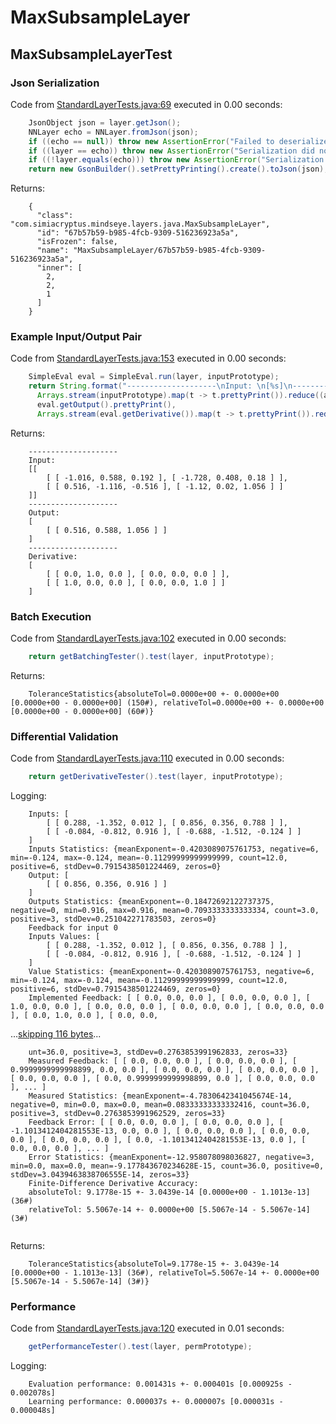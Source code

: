# MaxSubsampleLayer
## MaxSubsampleLayerTest
### Json Serialization
Code from [StandardLayerTests.java:69](../../../../../../../src/main/java/com/simiacryptus/mindseye/test/StandardLayerTests.java#L69) executed in 0.00 seconds: 
```java
    JsonObject json = layer.getJson();
    NNLayer echo = NNLayer.fromJson(json);
    if ((echo == null)) throw new AssertionError("Failed to deserialize");
    if ((layer == echo)) throw new AssertionError("Serialization did not copy");
    if ((!layer.equals(echo))) throw new AssertionError("Serialization not equal");
    return new GsonBuilder().setPrettyPrinting().create().toJson(json);
```

Returns: 

```
    {
      "class": "com.simiacryptus.mindseye.layers.java.MaxSubsampleLayer",
      "id": "67b57b59-b985-4fcb-9309-516236923a5a",
      "isFrozen": false,
      "name": "MaxSubsampleLayer/67b57b59-b985-4fcb-9309-516236923a5a",
      "inner": [
        2,
        2,
        1
      ]
    }
```



### Example Input/Output Pair
Code from [StandardLayerTests.java:153](../../../../../../../src/main/java/com/simiacryptus/mindseye/test/StandardLayerTests.java#L153) executed in 0.00 seconds: 
```java
    SimpleEval eval = SimpleEval.run(layer, inputPrototype);
    return String.format("--------------------\nInput: \n[%s]\n--------------------\nOutput: \n%s\n--------------------\nDerivative: \n%s",
      Arrays.stream(inputPrototype).map(t -> t.prettyPrint()).reduce((a, b) -> a + ",\n" + b).get(),
      eval.getOutput().prettyPrint(),
      Arrays.stream(eval.getDerivative()).map(t -> t.prettyPrint()).reduce((a, b) -> a + ",\n" + b).get());
```

Returns: 

```
    --------------------
    Input: 
    [[
    	[ [ -1.016, 0.588, 0.192 ], [ -1.728, 0.408, 0.18 ] ],
    	[ [ 0.516, -1.116, -0.516 ], [ -1.12, 0.02, 1.056 ] ]
    ]]
    --------------------
    Output: 
    [
    	[ [ 0.516, 0.588, 1.056 ] ]
    ]
    --------------------
    Derivative: 
    [
    	[ [ 0.0, 1.0, 0.0 ], [ 0.0, 0.0, 0.0 ] ],
    	[ [ 1.0, 0.0, 0.0 ], [ 0.0, 0.0, 1.0 ] ]
    ]
```



### Batch Execution
Code from [StandardLayerTests.java:102](../../../../../../../src/main/java/com/simiacryptus/mindseye/test/StandardLayerTests.java#L102) executed in 0.00 seconds: 
```java
    return getBatchingTester().test(layer, inputPrototype);
```

Returns: 

```
    ToleranceStatistics{absoluteTol=0.0000e+00 +- 0.0000e+00 [0.0000e+00 - 0.0000e+00] (150#), relativeTol=0.0000e+00 +- 0.0000e+00 [0.0000e+00 - 0.0000e+00] (60#)}
```



### Differential Validation
Code from [StandardLayerTests.java:110](../../../../../../../src/main/java/com/simiacryptus/mindseye/test/StandardLayerTests.java#L110) executed in 0.00 seconds: 
```java
    return getDerivativeTester().test(layer, inputPrototype);
```
Logging: 
```
    Inputs: [
    	[ [ 0.288, -1.352, 0.012 ], [ 0.856, 0.356, 0.788 ] ],
    	[ [ -0.084, -0.812, 0.916 ], [ -0.688, -1.512, -0.124 ] ]
    ]
    Inputs Statistics: {meanExponent=-0.4203089075761753, negative=6, min=-0.124, max=-0.124, mean=-0.11299999999999999, count=12.0, positive=6, stdDev=0.7915438501224469, zeros=0}
    Output: [
    	[ [ 0.856, 0.356, 0.916 ] ]
    ]
    Outputs Statistics: {meanExponent=-0.18472692122737375, negative=0, min=0.916, max=0.916, mean=0.7093333333333334, count=3.0, positive=3, stdDev=0.251042271783503, zeros=0}
    Feedback for input 0
    Inputs Values: [
    	[ [ 0.288, -1.352, 0.012 ], [ 0.856, 0.356, 0.788 ] ],
    	[ [ -0.084, -0.812, 0.916 ], [ -0.688, -1.512, -0.124 ] ]
    ]
    Value Statistics: {meanExponent=-0.4203089075761753, negative=6, min=-0.124, max=-0.124, mean=-0.11299999999999999, count=12.0, positive=6, stdDev=0.7915438501224469, zeros=0}
    Implemented Feedback: [ [ 0.0, 0.0, 0.0 ], [ 0.0, 0.0, 0.0 ], [ 1.0, 0.0, 0.0 ], [ 0.0, 0.0, 0.0 ], [ 0.0, 0.0, 0.0 ], [ 0.0, 0.0, 0.0 ], [ 0.0, 1.0, 0.0 ], [ 0.0, 0.0,
```
...[skipping 116 bytes](etc/84.txt)...
```
    unt=36.0, positive=3, stdDev=0.2763853991962833, zeros=33}
    Measured Feedback: [ [ 0.0, 0.0, 0.0 ], [ 0.0, 0.0, 0.0 ], [ 0.9999999999998899, 0.0, 0.0 ], [ 0.0, 0.0, 0.0 ], [ 0.0, 0.0, 0.0 ], [ 0.0, 0.0, 0.0 ], [ 0.0, 0.9999999999998899, 0.0 ], [ 0.0, 0.0, 0.0 ], ... ]
    Measured Statistics: {meanExponent=-4.7830642341045674E-14, negative=0, min=0.0, max=0.0, mean=0.08333333333332416, count=36.0, positive=3, stdDev=0.2763853991962529, zeros=33}
    Feedback Error: [ [ 0.0, 0.0, 0.0 ], [ 0.0, 0.0, 0.0 ], [ -1.1013412404281553E-13, 0.0, 0.0 ], [ 0.0, 0.0, 0.0 ], [ 0.0, 0.0, 0.0 ], [ 0.0, 0.0, 0.0 ], [ 0.0, -1.1013412404281553E-13, 0.0 ], [ 0.0, 0.0, 0.0 ], ... ]
    Error Statistics: {meanExponent=-12.958078098036827, negative=3, min=0.0, max=0.0, mean=-9.177843670234628E-15, count=36.0, positive=0, stdDev=3.0439463838706555E-14, zeros=33}
    Finite-Difference Derivative Accuracy:
    absoluteTol: 9.1778e-15 +- 3.0439e-14 [0.0000e+00 - 1.1013e-13] (36#)
    relativeTol: 5.5067e-14 +- 0.0000e+00 [5.5067e-14 - 5.5067e-14] (3#)
    
```

Returns: 

```
    ToleranceStatistics{absoluteTol=9.1778e-15 +- 3.0439e-14 [0.0000e+00 - 1.1013e-13] (36#), relativeTol=5.5067e-14 +- 0.0000e+00 [5.5067e-14 - 5.5067e-14] (3#)}
```



### Performance
Code from [StandardLayerTests.java:120](../../../../../../../src/main/java/com/simiacryptus/mindseye/test/StandardLayerTests.java#L120) executed in 0.01 seconds: 
```java
    getPerformanceTester().test(layer, permPrototype);
```
Logging: 
```
    Evaluation performance: 0.001431s +- 0.000401s [0.000925s - 0.002078s]
    Learning performance: 0.000037s +- 0.000007s [0.000031s - 0.000048s]
    
```

